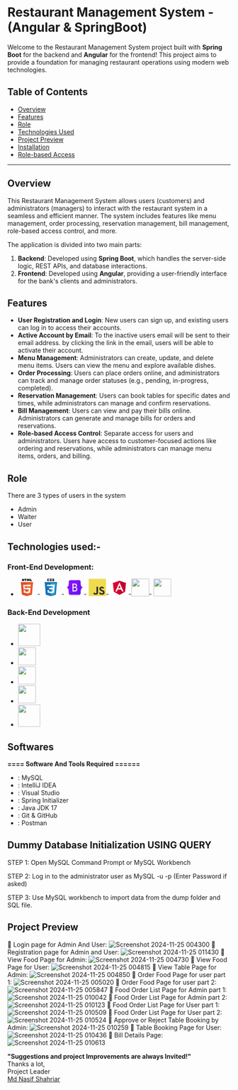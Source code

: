 # Restaurant Management System - (Angular & SpringBoot)

Welcome to the Restaurant Management System project built with **Spring Boot** for the backend and **Angular** for the frontend! This project aims to provide a foundation for managing restaurant operations using modern web technologies.

## Table of Contents
- [Overview](#overview)
- [Features](#features)
- [Role](#role)
- [Technologies Used](#technologies-used)
- [Project Preview](#project-preview)
- [Installation](#installation)
- [Role-based Access](#role-based-access)

-----------------   ---------------------------------------------

## Overview

This Restaurant Management System allows users (customers) and administrators (managers) to interact with the restaurant system in a seamless and efficient manner. The system includes features like menu management, order processing, reservation management, bill management, role-based access control, and more.

The application is divided into two main parts:
1. **Backend**: Developed using **Spring Boot**, which handles the server-side logic, REST APIs, and database interactions.
2. **Frontend**: Developed using **Angular**, providing a user-friendly interface for the bank's clients and administrators.

## Features

- **User Registration and Login**: New users can sign up, and existing users can log in to access their accounts.
- **Active Account by Email**: To the inactive users email will be sent to their email address. by clicking the link in the email, users will be able to activate their account.
- **Menu Management**: Administrators can create, update, and delete menu items. Users can view the menu and explore available dishes.
- **Order Processing**: Users can place orders online, and administrators can track and manage order statuses (e.g., pending, in-progress, completed).
- **Reservation Management**: Users can book tables for specific dates and times, while administrators can manage and confirm reservations.
- **Bill Management**: Users can view and pay their bills online. Administrators can generate and manage bills for orders and reservations.
- **Role-based Access Control**: Separate access for users and administrators. Users have access to customer-focused actions like ordering and reservations, while administrators can manage menu items, orders, and billing.


## Role

There are 3 types of users in the system
- Admin
- Waiter
- User

## Technologies used:-

### Front-End Development:
- [<img src="https://github.com/fatemazohor/fatemazohor/blob/main/svg/html5.svg" width="40" height="40">](https://github.com/NSnirjash) - [<img src="https://github.com/fatemazohor/fatemazohor/blob/main/svg/css3.svg" width="40" height="40">](https://github.com/NSnirjash) - [<img src="https://github.com/fatemazohor/fatemazohor/blob/main/svg/bootstrap-logo-shadow.png" width="40" height="40">](https://github.com/NSnirjash)- [<img src="https://github.com/fatemazohor/fatemazohor/blob/main/svg/javascript.svg" width="40" height="40">](https://github.com/NSnirjash)- [<img src="https://github.com/fatemazohor/fatemazohor/blob/main/svg/angular.svg" width="40" height="40">](https://github.com/NSnirjash)-[<img src="https://www.typescriptlang.org/icons/icon-48x48.png?v=4" width="40" height="40">](https://github.com/NSnirjash)- [<img src="https://img.icons8.com/windows/32/font-awesome.png" width="40" height="40">](https://github.com/NSnirjash)
 

### Back-End Development

- [<img src="https://github.com/user-attachments/assets/802876a1-3a54-40a6-bdc3-75f97dfc555b" width="50" height="50">](https://github.com/NSnirjash)
- [<img src="https://img.icons8.com/ios-filled/50/api-settings.png" width="40" height="40">](https://github.com/NSnirjash)
- [<img src="https://www.mysql.com/common/logos/logo-mysql-170x115.png" width="40" height="40">](https://github.com/NSnirjash)
- [<img src="https://jwt.io/img/pic_logo.svg" width="40" height="40">](https://github.com/NSnirjash)
- [<img src="https://www.oracle.com/a/ocom/img/cb71-java-logo.png" width="50" height="50">](https://github.com/NSnirjash)


## Softwares 

**==== Software And Tools Required ======**
- :  MySQL
- :  IntelliJ IDEA
- :  Visual Studio
- :  Spring Initializer
- :  Java JDK 17
- :  Git & GitHub
- :  Postman

## Dummy Database Initialization USING QUERY

STEP 1: Open MySQL Command Prompt or MySQL Workbench

STEP 2: Log in to the administrator user as MySQL -u <username> -p (Enter Password if asked)

STEP 3: Use MySQL workbench to import data from the dump folder and SQL file.

Project Preview
---------------------------------------------------------------------
:pushpin: Login page for Admin And User:
![Screenshot 2024-11-25 004300](https://github.com/user-attachments/assets/e63b5900-5bbd-48f2-8e49-7f3c84f4f57e)
:pushpin: Registration page for Admin and User:
![Screenshot 2024-11-25 011430](https://github.com/user-attachments/assets/24432e4d-b39a-41f4-be53-82a5b18a1d96)
:pushpin: View Food Page for Admin:
![Screenshot 2024-11-25 004730](https://github.com/user-attachments/assets/c36425c9-7a46-4ee3-80d5-a911ca713f82)
:pushpin: View Food Page for User:
![Screenshot 2024-11-25 004815](https://github.com/user-attachments/assets/11788332-419f-4e41-845d-e98250a4b2f1)
:pushpin: View Table Page for Admin:
![Screenshot 2024-11-25 004850](https://github.com/user-attachments/assets/0681cdf4-07e8-440f-8094-4aa555fa0f05)
:pushpin: Order Food Page for user part 1:
![Screenshot 2024-11-25 005020](https://github.com/user-attachments/assets/35e31dc9-f023-470c-9113-d24787a78858)
:pushpin: Order Food Page for user part 2:
![Screenshot 2024-11-25 005847](https://github.com/user-attachments/assets/9f821461-7a62-4cd0-8948-ea02da6221c1)
:pushpin: Food Order List Page for Admin part 1:
![Screenshot 2024-11-25 010042](https://github.com/user-attachments/assets/f1025ea2-1f0f-4230-8bf7-6bd605a95f5d)
:pushpin: Food Order List Page for Admin part 2:
![Screenshot 2024-11-25 010123](https://github.com/user-attachments/assets/6859b5c2-63d4-4b89-b730-2f6f66870763)
:pushpin: Food Order List Page for User part 1:
![Screenshot 2024-11-25 010509](https://github.com/user-attachments/assets/cd230ad4-44ab-4fe1-a793-fa08c51c760d)
:pushpin: Food Order List Page for User part 2:
![Screenshot 2024-11-25 010524](https://github.com/user-attachments/assets/24f5347d-f1cd-46be-967d-5851023a80b2)
:pushpin: Approve or Reject Table Booking by Admin:
![Screenshot 2024-11-25 010259](https://github.com/user-attachments/assets/faf53aee-93cb-43f3-90aa-7bdf79e91628)
:pushpin: Table Booking Page for User:
![Screenshot 2024-11-25 010436](https://github.com/user-attachments/assets/9aee4d12-3f03-42d9-a5c6-7f3f87d136ce)
:pushpin: Bill Details Page:
![Screenshot 2024-11-25 010613](https://github.com/user-attachments/assets/83db536d-6693-407e-b6c0-41b580eb99eb)


**"Suggestions and project Improvements are always Invited!"**  
Thanks a lot,    
Project Leader  
[Md Nasif Shahriar](https://github.com/NSnirjash)


